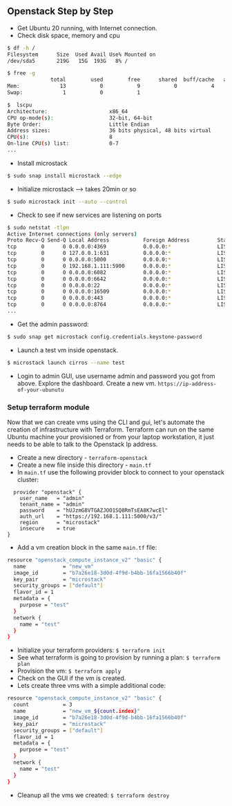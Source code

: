 ## Openstack Step by Step

- Get Ubuntu 20 running, with Internet connection.
- Check disk space, memory and cpu
```bash
$ df -h /
Filesystem      Size  Used Avail Use% Mounted on
/dev/sda5       219G   15G  193G   8% /

$ free -g
              total        used        free      shared  buff/cache   available
Mem:             13           0           9           0           4          12
Swap:             1           0           1

$  lscpu
Architecture:                    x86_64
CPU op-mode(s):                  32-bit, 64-bit
Byte Order:                      Little Endian
Address sizes:                   36 bits physical, 48 bits virtual
CPU(s):                          8
On-line CPU(s) list:             0-7
...
```
- Install microstack
```bash
$ sudo snap install microstack --edge
```
- Initialize microstack --> takes 20min or so
```bash
$ sudo microstack init --auto --control
```
- Check to see if new services are listening on ports
```bash
$ sudo netstat -tlpn
Active Internet connections (only servers)
Proto Recv-Q Send-Q Local Address           Foreign Address         State       PID/Program name
tcp        0      0 0.0.0.0:4369            0.0.0.0:*               LISTEN      19257/epmd
tcp        0      0 127.0.0.1:631           0.0.0.0:*               LISTEN      955/cupsd
tcp        0      0 0.0.0.0:5000            0.0.0.0:*               LISTEN      29484/nginx: master
tcp        0      0 192.168.1.111:5900      0.0.0.0:*               LISTEN      6667/qemu-system-x8
tcp        0      0 0.0.0.0:6082            0.0.0.0:*               LISTEN      26720/python3
tcp        0      0 0.0.0.0:6642            0.0.0.0:*               LISTEN      18015/ovsdb-server
tcp        0      0 0.0.0.0:22              0.0.0.0:*               LISTEN      1217/sshd: /usr/sbi
tcp        0      0 0.0.0.0:16509           0.0.0.0:*               LISTEN      30698/libvirtd
tcp        0      0 0.0.0.0:443             0.0.0.0:*               LISTEN      29484/nginx: master
tcp        0      0 0.0.0.0:8764            0.0.0.0:*               LISTEN      24548/python3
...
```
- Get the admin password:
```bash
$ sudo snap get microstack config.credentials.keystone-password
```
- Launch a test vm inside openstack.
```bash
$ microstack launch cirros --name test
```
- Login to admin GUI, use username admin and password you got from above.  Explore the dashboard. Create a new vm.
`https://ip-address-of-your-ubunutu`

### Setup terraform module
Now that we can create vms using the CLI and gui, let's automate the creation of infrastructure with Terraform.
Terraform can run on the same Ubuntu machine your provisioned or from your laptop workstation, it just needs to be able to talk to the
Openstack Ip address.

- Create a new directory - `terraform-openstack`
- Create a new file inside this directory - `main.tf`
- In `main.tf` use the following provider block to connect to your openstack cluster:
```hcl
  provider "openstack" {
    user_name   = "admin"
    tenant_name = "admin"
    password    = "hUJzmG8VTGAZJOO1SQ8RmTsEA8K7wcEl"
    auth_url    = "https://192.168.1.111:5000/v3/"
    region      = "microstack"
    insecure    = true
}
```
- Add a vm creation block in the same `main.tf` file:
```bash
resource "openstack_compute_instance_v2" "basic" {
  name            = "new_vm"
  image_id        = "b7a26e18-3d0d-4f9d-b4bb-16fa1566b40f"
  key_pair        = "microstack"
  security_groups = ["default"]
  flavor_id = 1
  metadata = {
    purpose = "test"
  }
  network {
    name = "test"
  }
}
```
- Initialize your terraform providers: `$ terraform init`
- See what terraform is going to provision by running a plan: `$ terraform plan`
- Provision the vm: `$ terraform apply`
- Check on the GUI if the vm is created.
- Lets create three vms with a simple additional code:
```bash
resource "openstack_compute_instance_v2" "basic" {
  count           = 3
  name            = "new_vm_${count.index}"
  image_id        = "b7a26e18-3d0d-4f9d-b4bb-16fa1566b40f"
  key_pair        = "microstack"
  security_groups = ["default"]
  flavor_id = 1
  metadata = {
    purpose = "test"
  }
  network {
    name = "test"
  }
}
```
- Cleanup all the vms we created: `$ terraform destroy`